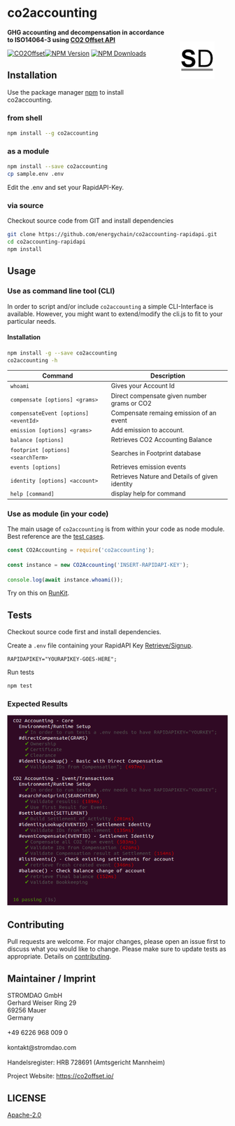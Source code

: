 # co2accounting
<a href="https://stromdao.de/" target="_blank" title="STROMDAO - Digital Energy Infrastructure"><img src="./static/stromdao.png" align="right" height="85px" hspace="30px" vspace="30px"></a>

**GHG accounting and decompensation in accordance to ISO14064-3 using [CO2 Offset API](https://co2offset.io/)**

[![CO2Offset](https://api.corrently.io/v2.0/ghgmanage/statusimg?host=npm-co2accounting&svg=1)](https://co2offset.io/badge.html?host=npm-co2accounting)[![NPM Version](http://img.shields.io/npm/v/co2accounting.svg?style=flat)](https://www.npmjs.org/package/co2accounting)
[![NPM Downloads](https://img.shields.io/npm/dm/co2accounting.svg?style=flat)](https://npmcharts.com/compare/co2accounting?minimal=true)

## Installation

Use the package manager [npm](https://www.npmjs.com/) to install co2accounting.

### from shell

```bash
npm install --g co2accounting
```

### as a module

```bash
npm install --save co2accounting
cp sample.env .env
```

Edit the .env and set your RapidAPI-Key.

### via source

Checkout source code from GIT and install dependencies

```bash
git clone https://github.com/energychain/co2accounting-rapidapi.git
cd co2accounting-rapidapi
npm install
```

## Usage

### Use as command line tool (CLI)

In order to script and/or include `co2accounting` a simple CLI-Interface is available. However, you might want to extend/modify the cli.js to fit to your particular needs.

#### Installation
```bash
npm install -g --save co2accounting
co2accounting -h
```

| Command | Description |
|---------|-------------|
| `whoami`  | Gives your Account Id |
| `compensate [options] <grams>` | Direct compensate given number grams or CO2 |
| `compensateEvent [options] <eventId>` | Compensate remaing emission of an event |
| `emission [options] <grams>` | Add emission to account. |
| `balance [options]` | Retrieves CO2 Accounting Balance |
| `footprint [options] <searchTerm>` | Searches in Footprint database |
| `events [options]` | Retrieves emission events |
| `identity [options] <account>` | Retrieves Nature and Details of given identity |
| `help [command]` | display help for command |

### Use as module (in your code)

The main usage of `co2accounting` is from within your code as node module. Best reference are the [test cases](./test).  

```javascript
const CO2Accounting = require('co2accounting');

const instance = new CO2Accounting('INSERT-RAPIDAPI-KEY');

console.log(await instance.whoami());
```

Try on this on [RunKit](https://runkit.com/zoernert/co2accounting-whoami-hello-world).


## Tests

Checkout source code first and install dependencies.

Create a `.env` file containing your RapidAPI Key [Retrieve/Signup](https://rapidapi.com/stromdao-stromdao-default/api/co2-offset).

```
RAPIDAPIKEY="YOURAPIKEY-GOES-HERE";
```

Run tests

```bash
npm test
```

### Expected Results
![Results](./static/npm_test_result.png)

## Contributing

Pull requests are welcome. For major changes, please open an issue first to discuss what you would like to change. Please make sure to update tests as appropriate. Details on [contributing](./CONTRIBUTING.md).

## Maintainer / Imprint

<addr>
STROMDAO GmbH  <br/>
Gerhard Weiser Ring 29  <br/>
69256 Mauer  <br/>
Germany  <br/>
  <br/>
+49 6226 968 009 0  <br/>
  <br/>
kontakt@stromdao.com  <br/>
  <br/>
Handelsregister: HRB 728691 (Amtsgericht Mannheim)
</addr>

Project Website: https://co2offset.io/

## LICENSE
[Apache-2.0](./LICENSE)

